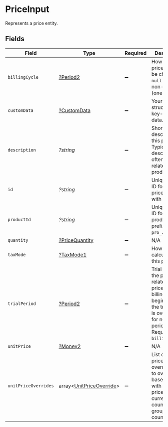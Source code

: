 # PriceInput

Represents a price entity.


## Fields

| Field                                                                                                                                                             | Type                                                                                                                                                              | Required                                                                                                                                                          | Description                                                                                                                                                       | Example                                                                                                                                                           |
| ----------------------------------------------------------------------------------------------------------------------------------------------------------------- | ----------------------------------------------------------------------------------------------------------------------------------------------------------------- | ----------------------------------------------------------------------------------------------------------------------------------------------------------------- | ----------------------------------------------------------------------------------------------------------------------------------------------------------------- | ----------------------------------------------------------------------------------------------------------------------------------------------------------------- |
| `billingCycle`                                                                                                                                                    | [?Period2](../../models/shared/Period2.md)                                                                                                                        | :heavy_minus_sign:                                                                                                                                                | How often this price should be charged. `null` if price is non-recurring (one-time).                                                                              |                                                                                                                                                                   |
| `customData`                                                                                                                                                      | [?CustomData](../../models/shared/CustomData.md)                                                                                                                  | :heavy_minus_sign:                                                                                                                                                | Your own structured key-value data.                                                                                                                               |                                                                                                                                                                   |
| `description`                                                                                                                                                     | *?string*                                                                                                                                                         | :heavy_minus_sign:                                                                                                                                                | Short description for this price. Typically describes how often the related product bills.                                                                        |                                                                                                                                                                   |
| `id`                                                                                                                                                              | *?string*                                                                                                                                                         | :heavy_minus_sign:                                                                                                                                                | Unique Paddle ID for this price, prefixed with `pri_`.                                                                                                            | pri_01gsz8z1q1n00f12qt82y31smh                                                                                                                                    |
| `productId`                                                                                                                                                       | *?string*                                                                                                                                                         | :heavy_minus_sign:                                                                                                                                                | Unique Paddle ID for this product, prefixed with `pro_`.                                                                                                          | pro_01gsz97mq9pa4fkyy0wqenepkz                                                                                                                                    |
| `quantity`                                                                                                                                                        | [?PriceQuantity](../../models/shared/PriceQuantity.md)                                                                                                            | :heavy_minus_sign:                                                                                                                                                | N/A                                                                                                                                                               |                                                                                                                                                                   |
| `taxMode`                                                                                                                                                         | [?TaxMode1](../../models/shared/TaxMode1.md)                                                                                                                      | :heavy_minus_sign:                                                                                                                                                | How tax is calculated for this price.                                                                                                                             |                                                                                                                                                                   |
| `trialPeriod`                                                                                                                                                     | [?Period2](../../models/shared/Period2.md)                                                                                                                        | :heavy_minus_sign:                                                                                                                                                | Trial period for the product related to this price. The billing cycle begins once the trial period is over. `null` for no trial period. Requires `billing_cycle`. |                                                                                                                                                                   |
| `unitPrice`                                                                                                                                                       | [?Money2](../../models/shared/Money2.md)                                                                                                                          | :heavy_minus_sign:                                                                                                                                                | N/A                                                                                                                                                               |                                                                                                                                                                   |
| `unitPriceOverrides`                                                                                                                                              | array<[UnitPriceOverride](../../models/shared/UnitPriceOverride.md)>                                                                                              | :heavy_minus_sign:                                                                                                                                                | List of unit price overrides. Use to override the base price with a custom price and currency for a country or group of countries.                                |                                                                                                                                                                   |